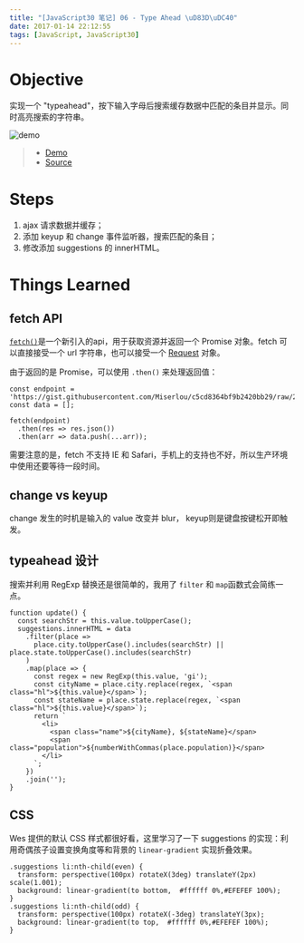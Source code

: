 ```yaml
---
title: "[JavaScript30 笔记] 06 - Type Ahead \uD83D\uDC40"
date: 2017-01-14 22:12:55
tags: [JavaScript, JavaScript30]
---
```


# Objective
实现一个 "typeahead"，按下输入字母后搜索缓存数据中匹配的条目并显示。同时高亮搜索的字符串。
<!-- more -->
![demo](./JavaScript30-笔记-06-Type-Ahead-👀/typeahead-demo.gif)

> - [Demo](https://xg-wang.github.io/JavaScript30/06%20-%20Type%20Ahead/)
> - [Source](https://github.com/xg-wang/JavaScript30/blob/master/06%20-%20Type%20Ahead/index.html)

# Steps
1. ajax 请求数据并缓存；
2. 添加 keyup 和 change 事件监听器，搜索匹配的条目；
3. 修改添加 suggestions 的 innerHTML。

# Things Learned
## fetch API
[`fetch()`](https://developer.mozilla.org/en-US/docs/Web/API/WindowOrWorkerGlobalScope/fetch)是一个新引入的api，用于获取资源并返回一个 Promise 对象。fetch 可以直接接受一个 url 字符串，也可以接受一个 [Request](https://developer.mozilla.org/en-US/docs/Web/API/Request) 对象。

由于返回的是 Promise，可以使用 `.then()` 来处理返回值：

```
const endpoint = 'https://gist.githubusercontent.com/Miserlou/c5cd8364bf9b2420bb29/raw/2bf258763cdddd704f8ffd3ea9a3e81d25e2c6f6/cities.json';
const data = [];

fetch(endpoint)
  .then(res => res.json())
  .then(arr => data.push(...arr));
```

需要注意的是，fetch 不支持 IE 和 Safari，手机上的支持也不好，所以生产环境中使用还要等待一段时间。

## change vs keyup
change 发生的时机是输入的 value 改变并 blur， keyup则是键盘按键松开即触发。

## typeahead 设计
搜索并利用 RegExp 替换还是很简单的，我用了 `filter` 和 `map`函数式会简练一点。
```
function update() {
  const searchStr = this.value.toUpperCase();
  suggestions.innerHTML = data
    .filter(place =>
      place.city.toUpperCase().includes(searchStr) || place.state.toUpperCase().includes(searchStr)
    )
    .map(place => {
      const regex = new RegExp(this.value, 'gi');
      const cityName = place.city.replace(regex, `<span class="hl">${this.value}</span>`);
      const stateName = place.state.replace(regex, `<span class="hl">${this.value}</span>`);
      return `
        <li>
          <span class="name">${cityName}, ${stateName}</span>
          <span class="population">${numberWithCommas(place.population)}</span>
        </li>
      `;
    })
    .join('');
}
```

## CSS
Wes 提供的默认 CSS 样式都很好看，这里学习了一下 suggestions 的实现：利用奇偶孩子设置变换角度等和背景的 `linear-gradient` 实现折叠效果。
```
.suggestions li:nth-child(even) {
  transform: perspective(100px) rotateX(3deg) translateY(2px) scale(1.001);
  background: linear-gradient(to bottom,  #ffffff 0%,#EFEFEF 100%);
}
.suggestions li:nth-child(odd) {
  transform: perspective(100px) rotateX(-3deg) translateY(3px);
  background: linear-gradient(to top,  #ffffff 0%,#EFEFEF 100%);
}
```

